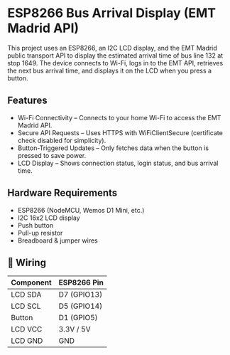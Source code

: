 # ESP8266 Bus Arrival Display (EMT Madrid API)

This project uses an ESP8266, an I2C LCD display, and the EMT Madrid public transport API to display the estimated arrival time of bus line 132 at stop 1649. The device connects to Wi-Fi, logs in to the EMT API, retrieves the next bus arrival time, and displays it on the LCD when you press a button.

## Features

- Wi-Fi Connectivity – Connects to your home Wi-Fi to access the EMT Madrid API.
- Secure API Requests – Uses HTTPS with WiFiClientSecure (certificate check disabled for simplicity).
- Button-Triggered Updates – Only fetches data when the button is pressed to save power.
- LCD Display – Shows connection status, login status, and bus arrival time.


## Hardware Requirements

- ESP8266 (NodeMCU, Wemos D1 Mini, etc.)
- I2C 16x2 LCD display
- Push button
- Pull-up resistor 
- Breadboard & jumper wires

## 🔌 Wiring
| Component | ESP8266 Pin   |
|-----------|--------------|
| LCD SDA   | D7 (GPIO13)  |
| LCD SCL   | D5 (GPIO14)  |
| Button    | D1 (GPIO5)   |
| LCD VCC   | 3.3V / 5V    |
| LCD GND   | GND          |